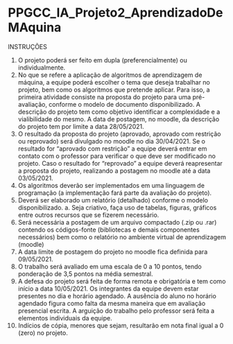 # PPGCC_IA_Projeto2_AprendizadoDeMAquina
INSTRUÇÕES
1. O projeto poderá ser feito em dupla (preferencialmente) ou individualmente.
2. No que se refere a aplicação de algoritmos de aprendizagem de máquina, a equipe poderá
escolher o tema que deseja trabalhar no projeto, bem como os algoritmos que pretende aplicar.
Para isso, a primeira atividade consiste na proposta do projeto para uma pré-avaliação, conforme
o modelo de documento disponibilizado. A descrição do projeto tem como objetivo identificar a
complexidade e a vialibilidade do mesmo. A data de postagem, no moodle, da descrição do
projeto tem por limite a data 28/05/2021.
3. O resultado da proposta do projeto (aprovado, aprovado com restrição ou reprovado) será
divulgado no moodle no dia 30/04/2021. Se o resultado for “aprovado com restrição” a equipe
deverá entrar em contato com o professor para verificar o que deve ser modificado no projeto.
Caso o resultado for “reprovado” a equipe deverá reapresentar a proposta do projeto, realizando
a postagem no moodle até a data 03/05/2021.
4. Os algoritmos deverão ser implementados em uma linguagem de programação (a
implementação fará parte da avaliação do projeto).
5. Deverá ser elaborado um relatório (detalhado) conforme o modelo disponibilizado.
a. Seja criativo, faça uso de tabelas, figuras, gráficos entre outros recursos que se
fizerem necessário.
6. Será necessária a postagem de um arquivo compactado (.zip ou .rar) contendo os códigos-fonte
(bibliotecas e demais componentes necessários) bem como o relatório no ambiente virtual de
aprendizagem (moodle)
7. A data limite de postagem do projeto no moodle fica definida para 09/05/2021.
8. O trabalho será avaliado em uma escala de 0 a 10 pontos, tendo ponderação de 3,5 pontos na
média semestral.
9. A defesa do projeto será feita de forma remota e obrigatória e tem como início a data 10/05/2021.
Os integrantes da equipe devem estar presentes no dia e horário agendado. A ausência do aluno
no horário agendado figura como falta da mesma maneira que em avaliação presencial escrita.
A arguição do trabalho pelo professor será feita a elementos individuais da equipe.
10. Indícios de cópia, menores que sejam, resultarão em nota final igual a 0 (zero) no projeto.
